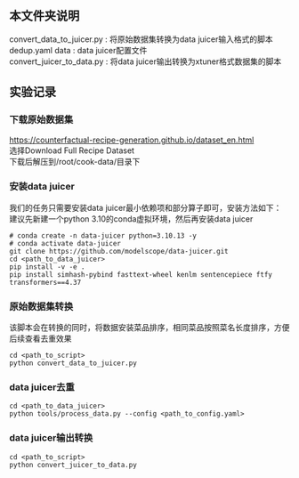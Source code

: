 ## 本文件夹说明
convert_data_to_juicer.py : 将原始数据集转换为data juicer输入格式的脚本  
dedup.yaml data : data juicer配置文件  
convert_juicer_to_data.py : 将data juicer输出转换为xtuner格式数据集的脚本
## 实验记录
### 下载原始数据集
https://counterfactual-recipe-generation.github.io/dataset_en.html  
选择Download Full Recipe Dataset  
下载后解压到/root/cook-data/目录下  
### 安装data juicer
我们的任务只需要安装data juicer最小依赖项和部分算子即可，安装方法如下：  
建议先新建一个python 3.10的conda虚拟环境，然后再安装data juicer
```shell
# conda create -n data-juicer python=3.10.13 -y
# conda activate data-juicer
git clone https://github.com/modelscope/data-juicer.git
cd <path_to_data_juicer>
pip install -v -e .
pip install simhash-pybind fasttext-wheel kenlm sentencepiece ftfy transformers==4.37
```
### 原始数据集转换
该脚本会在转换的同时，将数据安装菜品排序，相同菜品按照菜名长度排序，方便后续查看去重效果
```shell
cd <path_to_script>
python convert_data_to_juicer.py
```
### data juicer去重
```shell
cd <path_to_data_juicer>
python tools/process_data.py --config <path_to_config.yaml>
```
### data juicer输出转换
```shell
cd <path_to_script>
python convert_juicer_to_data.py
```

